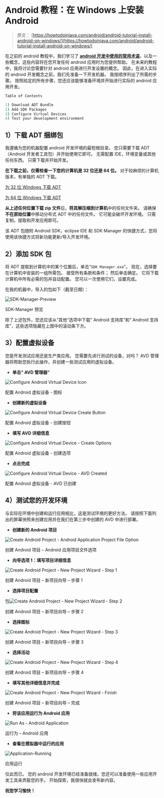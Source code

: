 # Android 教程：在 Windows 上安装 Android

> 原文： [https://howtodoinjava.com/android/android-tutorial-install-android-on-windows/](https://howtodoinjava.com/android/android-tutorial-install-android-on-windows/)

在之前的 android 教程中，我们学习了 [**android 开发中使用的常用术语**](//howtodoinjava.com/android/android-tutorial-key-concepts/ "Android Tutorial : Key Concepts")，以及一些概念，这些内容将在您开发任何 android 应用时为您提供帮助。 在未来的教程中，我将讨论您需要针对 android 应用进行开发设置的概念。 因此，在进入实际的 android 开发概念之前，我们先准备一下开发机器。 我按顺序列出了所需的步骤。 按照给定的所有步骤，您还应该能够准备环境并开始进行实际的 android 应用开发。

```java
Table of Contents

1) Download ADT Bundle
2) Add SDK Packages
3) Configure Virtual Devices
4) Test your development environment
```

## 1）下载 ADT 捆绑包

我遵循为您的机器配置 android 开发环境的最短根目录。 您只需要下载 ADT（Android 开发者工具包）并开始使用它即可。 无需配置 IDE，环境变量或其他任何东西。 只需下载并开始开发。

**在下载之前，仅需检查一下您的计算机是 32 位还是 64 位。** 对于较麻烦的计算机版本，有单独的 ADT 下载。

[为 32 位 Windows 下载 ADT](https://dl.google.com/android/adt/adt-bundle-windows-x86-20140702.zip "32 bit ADT")

[为 64 位 Windows 下载 ADT](https://dl.google.com/android/adt/adt-bundle-windows-x86_64-20140702.zip "64 bit ADT")

**从上述任何位置下载 zip 文件**后，**将其解压缩到计算机**中的任何文件夹。 请确保**不在原始位置**中移动分布式 ADT 中的任何文件。 它可能会破坏开发环境。 只需复制，提取和开发应用即可。

该 ADT 包随附 Android SDK，eclipse IDE 和 SDK Manager 的快捷方式，您将使用该快捷方式将新功能更新/导入开发环境。

## 2）添加 SDK 包

将 ADT 提取到计算机中的某个位置后，单击“`SDK Manager.exe`”。 现在，选择要在计算机中安装的一组所需包。 接受所有条款和条件； 然后单击确定。 它将下载计算机中所有必需的包并自动配置。 您可以一次使用它们，设置完成。

在我的机器中，导入的包如下（截至日期）：

![SDK-Manager-Preview](img/87af3f03173433b8f34886b612035b5f.png)

SDK-Manager 预览



除了上述包外，您还应该从“其他”选项中下载“ Android 支持库”和“ Android 支持库”，这些选项隐藏在上图中的滚动条下方。

## 3）配置虚拟设备

您是开发测试应用还是生产类应用。 您需要先进行测试的设备，对吗？ AVD 管理器将帮助您执行此操作，并创建一些测试应用的虚拟设备。

*   **单击“ AVD 管理器”**

![Configure Android Virtual Device Icon](img/4555740224e821772f3d026ba835be96.png)

配置 Android 虚拟设备 - 图标



*   **创建新的虚拟设备**

![Configure Android Virtual Device Create Button](img/5e66c2c49f0e31d55231e9f0d964141a.png)

配置 Android 虚拟设备 - 创建按钮



*   **填写 AVD 详细信息**

![Configure Android Virtual Device - Create Options](img/d1eb3f509bbb99a92c4a9769528fb3e3.png)

配置 Android 虚拟设备 - 创建选项



*   **点击完成**

![Configure Android Virtual Device - AVD Created](img/65405a751d4df22db31a6274664748b0.png)

配置 Android 虚拟设备 - AVD 已创建



## 4）测试您的开发环境

与实际在环境中创建和运行应用相比，这是测试环境的更好方法。 请按照下面列出的屏幕快照来创建应用并在我们在第三步中创建的 AVD 中进行部署。

*   **创建新的 Android 项目**

![Create Android Project - Android Application Project File Option](img/f23aec24e154f79f08de7dc27a864f70.png)

创建 Android 项目 – Android 应用项目文件选项



*   **向导选项 1：填写项目详细信息**

![Create Android Project - New Project Wizard - Step 1](img/a83aa97f663739bcc28444df699c26fd.png)

创建 Android 项目 – 新项目向导 – 步骤 1



*   **选择项目配置**

包![Create Android Project - New Project Wizard - Step 2](img/a7187a7ac4a7739bd24976b037266032.png)

创建 Android 项目 – 新项目向导 – 步骤 2



*   **选择图标**

![Create Android Project - New Project Wizard - Step 3](img/4e646607f2eb7e144d9e012719cc2642.png)

创建 Android 项目 – 新项目向导 – 步骤 3



*   **选择活动**

![Create Android Project - New Project Wizard - Step 4](img/309b1e84dcc8d4a7dcaacc0d0f43e3da.png)

创建 Android 项目 – 新项目向导 – 步骤 4



*   **填写其他详细信息并完成**

![Create Android Project - New Project Wizard - Finish](img/e6a611431cfc75b8e5068c339b5cea70.png)

创建 Android 项目 – 新项目向导 – 完成



*   **将该应用运行为 Android 应用**

![Run As - Android Application](img/89fe6c601999bcb98a0bb82d41f8002b.png)

运行为 – Android 应用



*   **查看在模拟器中运行的应用**

![Application-Running](img/76208ab5a72fc8b538c845a80890a876.png)

应用运行



仅此而已。 您的 android 开发环境已经准备就绪，您还可以准备使用一些应用开发工具来弄脏您的手。 开始探索，我很快就会发布新内容。

**祝您学习愉快！**